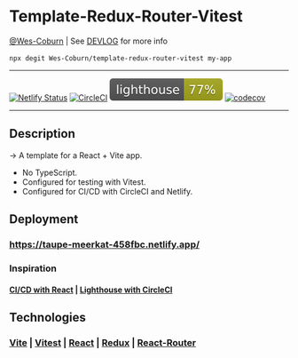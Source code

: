 # Template-Redux-Router-Vitest

[@Wes-Coburn](https://github.com/Wes-Coburn) | See [DEVLOG](DEVLOG.md) for more info

```shell
npx degit Wes-Coburn/template-redux-router-vitest my-app
```

___
[![Netlify Status](https://api.netlify.com/api/v1/badges/7976680a-c64c-4cfd-baae-e186a91e2f3d/deploy-status)](https://app.netlify.com/sites/taupe-meerkat-458fbc/deploys)
[![CircleCI](https://dl.circleci.com/status-badge/img/gh/Wes-Coburn/template-redux-router-vitest/tree/main.svg?style=shield&circle-token=917a5a89383b187b09385db5d3666cf6c695e967)](https://dl.circleci.com/status-badge/redirect/gh/Wes-Coburn/template-redux-router-vitest/tree/main) [![Lighthouse](./test_results/lighthouse.svg)](https://github.com/Wes-Coburn/template-redux-router-vitest) [![codecov](https://codecov.io/gh/Wes-Coburn/template-redux-router-vitest/graph/badge.svg?token=qJB9VJOwvx)](https://codecov.io/gh/Wes-Coburn/template-redux-router-vitest)
___

## Description

-> A template for a React + Vite app.

- No TypeScript.
- Configured for testing with Vitest.
- Configured for CI/CD with CircleCI and Netlify.

## Deployment

### https://taupe-meerkat-458fbc.netlify.app/

### Inspiration

#### [CI/CD with React](https://medium.com/front-end-weekly/ci-cd-with-react-f4af73618d57) | [Lighthouse with CircleCI](https://www.freecodecamp.org/news/how-to-use-lighthouse-in-circleci/)

## Technologies

### [Vite](https://vitejs.dev/) | [Vitest](https://vitest.dev/) | [React](https://react.dev/) | [Redux](https://redux.js.org/) | [React-Router](https://reactrouter.com/en/main)
